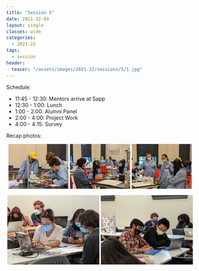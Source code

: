 ```yaml
---
title: "Session 5"
date: 2021-12-04
layout: single
classes: wide
categories:
  - 2021-22
tags:
  - session
header:
  teaser: "/assets/images/2021-22/sessions/5/1.jpg"
---
```


Schedule:
- 11:45 - 12:30: Mentors arrive at Sapp
- 12:30 - 1:00: Lunch
- 1:00 - 2:00: Alumni Panel
- 2:00 - 4:00: Project Work
- 4:00 - 4:15: Survey

Recap photos:
<p align="center">
    <img src="/assets/images/2021-22/sessions/5/1.jpg" width="32%" />
    <img src="/assets/images/2021-22/sessions/5/2.jpg" width="32%" />
    <img src="/assets/images/2021-22/sessions/5/3.jpg" width="32%" />
</p>
<p align="center">
    <img src="/assets/images/2021-22/sessions/5/4.jpg" width="49%" />
    <img src="/assets/images/2021-22/sessions/5/5.jpg" width="49%" />
</p>

